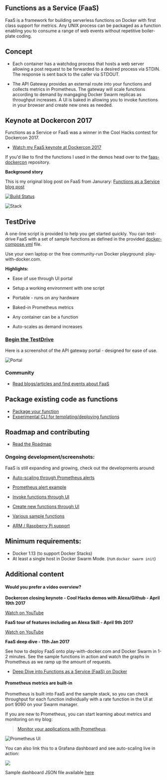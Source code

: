## Functions as a Service (FaaS)

FaaS is a framework for building serverless functions on Docker with first class support for metrics. Any UNIX process can be packaged as a function enabling you to consume a range of web events without repetitive boiler-plate coding.

## Concept

* Each container has a watchdog process that hosts a web server allowing a post request to be forwarded to a desired process via STDIN. The response is sent back to the caller via STDOUT.

* The API Gateway provides an external route into your functions and collects metrics in Prometheus. The gateway will scale functions according to demand by mangaging Docker Swarm replicas as throughput increases. A UI is baked in allowing you to invoke functions in your browser and create new ones as needed.

## Keynote at Dockercon 2017

Functions as a Service or FaaS was a winner in the Cool Hacks contest for Dockercon 2017.

* [Watch my FaaS keynote at Dockercon 2017](https://blog.docker.com/2017/04/dockercon-2017-mobys-cool-hack-sessions/)

If you'd like to find the functions I used in the demos head over to the [faas-dockercon](https://github.com/alexellis/faas-dockercon/) repository.

**Background story**

This is my original blog post on FaaS from Janurary: [Functions as a Service blog post](http://blog.alexellis.io/functions-as-a-service/)

[![Build
Status](https://travis-ci.org/alexellis/faas.svg?branch=master)](https://travis-ci.org/alexellis/faas)

![Stack](http://blog.alexellis.io/content/images/2017/04/faas_hi.png)

## TestDrive

A one-line script is provided to help you get started quickly. You can test-drive FaaS with a set of sample functions as defined in the provided [docker-compose.yml](https://github.com/alexellis/faas/blob/master/docker-compose.yml) file. 

Use your own laptop or the free community-run Docker playground: play-with-docker.com.

**Highlights:**

* Ease of use through UI portal
* Setup a working environment with one script
* Portable - runs on any hardware

* Baked-in Prometheus metrics
* Any container can be a function
* Auto-scales as demand increases

### [Begin the TestDrive](https://github.com/alexellis/faas/blob/master/TestDrive.md)

Here is a screenshot of the API gateway portal - designed for ease of use.

![Portal](https://pbs.twimg.com/media/C7bkpZbWwAAnKsx.jpg)

### Community

* [Read blogs/articles and find events about FaaS](https://github.com/alexellis/faas/blob/master/community.md)

## Package existing code as functions

* [Package your function](https://github.com/alexellis/faas/blob/master/DEV.md)
* [Experimental CLI for templating/deploying functions](https://github.com/alexellis/faas-cli)

## Roadmap and contributing

* [Read the Roadmap](https://github.com/alexellis/faas/blob/master/ROADMAP.md)

### Ongoing development/screenshots:

FaaS is still expanding and growing, check out the developments around:

* [Auto-scaling through Prometheus alerts](https://twitter.com/alexellisuk/status/825295438412709888)
* [Prometheus alert example](https://twitter.com/alexellisuk/status/823262200236277762)
* [Invoke functions through UI](https://twitter.com/alexellisuk/status/823262200236277762)
* [Create new functions through UI](https://twitter.com/alexellisuk/status/835047437588905984)
* [Various sample functions](https://github.com/alexellis/faas/blob/master/docker-compose.yml)

* [ARM / Raspberry Pi support](https://gist.github.com/alexellis/665332cd8bd9657c9649d0cd6c2dc187)

## Minimum requirements: 
* Docker 1.13 (to support Docker Stacks)
* At least a single host in Docker Swarm Mode. (run `docker swarm init`)

## Additional content

#### Would you prefer a video overview?

**Dockercon closing keynote - Cool Hacks demos with Alexa/Github - April 19th 2017**

[Watch on YouTube](https://www.youtube.com/watch?v=-h2VTE9WnZs&t=961s&list=PLlIapFDp305AiwA17mUNtgi5-u23eHm5j&index=1)

**FaaS tour of features including an Alexa Skill - April 9th 2017**

[Watch on YouTube](https://www.youtube.com/watch?v=BK076ChLKKE)

**FaaS deep dive - 11th Jan 2017**

See how to deploy FaaS onto play-with-docker.com and Docker Swarm in 1-2 minutes. See the sample functions in action and watch the graphs in Prometheus as we ramp up the amount of requests. 

* [Deep Dive into Functions as a Service (FaaS) on Docker](https://www.youtube.com/watch?v=sp1B7l5mEzc)

#### Prometheus metrics are built-in

Prometheus is built into FaaS and the sample stack, so you can check throughput for each function individually with a rate function in the UI at port 9090 on your Swarm manager.

If you are new to Prometheus, you can start learning about metrics and monitoring on my blog:

> [Monitor your applications with Prometheus](http://blog.alexellis.io/prometheus-monitoring/)

![Prometheus UI](https://pbs.twimg.com/media/C7bkiT9X0AASVuu.jpg)

You can also link this to a Grafana dashboard and see auto-scaling live in action:

![](https://pbs.twimg.com/media/C9caE6CXUAAX_64.jpg:large)

Sample dashboard JSON file available [here](https://github.com/alexellis/faas/blob/master/contrib/grafana.json)
